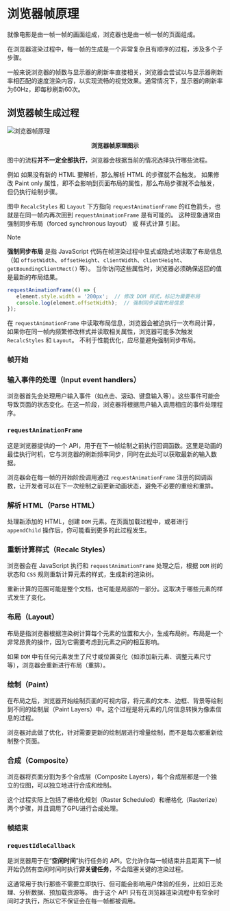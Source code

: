 # 浏览器帧原理
就像电影是由一帧一帧的画面组成，浏览器也是由一帧一帧的页面组成。

在浏览器渲染过程中，每一帧的生成是一个非常复杂且有顺序的过程，涉及多个子步骤。

一般来说浏览器的帧数与显示器的刷新率直接相关，浏览器会尝试以与显示器刷新率相匹配的速度渲染内容，以实现流畅的视觉效果。通常情况下，显示器的刷新率为60Hz，即每秒刷新60次。

## 浏览器帧生成过程
![浏览器帧原理](/images/browser-frame.svg)
**<p align="center">浏览器帧原理图示</p>**

图中的流程**并不一定全部执行**，浏览器会根据当前的情况选择执行哪些流程。

例如 如果没有新的 HTML 要解析，那么解析 HTML 的步骤就不会触发。
如果修改 Paint only 属性，即不会影响到页面布局的属性，那么布局步骤就不会触发，但仍执行绘制步骤。

图中 `RecalcStyles` 和 `Layout` 下方指向 `requestAnimationFrame` 的红色箭头，也就是在同一帧内再次回到 `requestAnimationFrame` 是有可能的。
这种现象通常由 强制同步布局（forced synchronous layout） 或 样式计算 引起。
> [!NOTE]
> **强制同步布局** 是指 JavaScript 代码在帧渲染过程中显式或隐式地读取了布局信息
> （如 `offsetWidth`、`offsetHeight`、`clientWidth`、`clientHeight`、`getBoundingClientRect()` 等）。
> 当你访问这些属性时，浏览器必须确保返回的值是最新的布局结果。
> ```js
> requestAnimationFrame(() => {
>    element.style.width = '200px';  // 修改 DOM 样式，标记为需要布局
>    console.log(element.offsetWidth);  // 强制同步读取布局信息
> });
> ```
> 在 `requestAnimationFrame` 中读取布局信息，浏览器会被迫执行一次布局计算，如果你在同一帧内频繁修改样式并读取相关属性，浏览器可能多次触发 `RecalcStyles` 和 `Layout`。
> 不利于性能优化，应尽量避免强制同步布局。

### 帧开始

### 输入事件的处理（Input event handlers）
浏览器首先会处理用户输入事件（如点击、滚动、键盘输入等）。这些事件可能会导致页面的状态变化。在这一阶段，浏览器将根据用户输入调用相应的事件处理程序。

### `requestAnimationFrame`
这是浏览器提供的一个 API，用于在下一帧绘制之前执行回调函数。这里是动画的最佳执行时机，它与浏览器的刷新频率同步，同时在此处可以获取最新的输入数据。

浏览器会在每一帧的开始阶段调用通过 `requestAnimationFrame` 注册的回调函数，让开发者可以在下一次绘制之前更新动画状态，避免不必要的重绘和重排。

### 解析 HTML（Parse HTML）
处理新添加的 HTML，创建 `DOM` 元素。在页面加载过程中，或者进行 `appendChild` 操作后，你可能看到更多的此过程发生。

### 重新计算样式（Recalc Styles）
浏览器会在 JavaScript 执行和 `requestAnimationFrame` 处理之后，根据 `DOM` 树的状态和 `CSS` 规则重新计算元素的样式，生成新的渲染树。

重新计算的范围可能是整个文档，也可能是局部的一部分。这取决于哪些元素的样式发生了变化。

### 布局（Layout）
布局是指浏览器根据渲染树计算每个元素的位置和大小，生成布局树。布局是一个非常昂贵的操作，因为它需要考虑到元素之间的相互影响。

如果 `DOM` 中有任何元素发生了尺寸或位置变化（如添加新元素、调整元素尺寸等），浏览器会重新进行布局（重排）。

### 绘制（Paint）
在布局之后，浏览器开始绘制页面的可视内容，将元素的文本、边框、背景等绘制到不同的绘制层（Paint Layers）中。这个过程是将元素的几何信息转换为像素信息的过程。

浏览器对此做了优化，针对需要更新的绘制层进行增量绘制，而不是每次都重新绘制整个页面。

### 合成（Composite）
浏览器将页面分割为多个合成层（Composite Layers），每个合成层都是一个独立的位图，可以独立地进行合成和绘制。

这个过程实际上包括了栅格化规划（Raster Scheduled）和栅格化（Rasterize）两个步骤，并且调用了GPU进行合成处理。

### 帧结束
### `requestIdleCallback`
是浏览器用于在“**空闲时间**”执行任务的 API。它允许你每一帧结束并且距离下一帧开始仍然有空闲时间时执行**非关键任务**，不会阻塞关键的渲染过程。

这通常用于执行那些不需要立即执行、但可能会影响用户体验的任务，比如日志处理、分析数据、预加载资源等。
由于这个 API 只有在浏览器渲染流程中有空余时间时才执行，所以它不保证会在每一帧都被调用。
